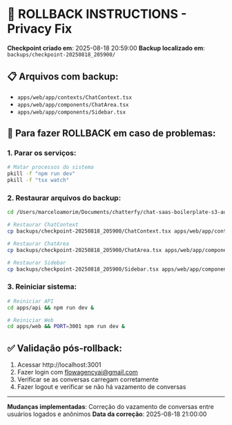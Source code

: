 # 🔄 ROLLBACK INSTRUCTIONS - Privacy Fix

**Checkpoint criado em**: 2025-08-18 20:59:00
**Backup localizado em**: `backups/checkpoint-20250818_205900/`

## 📋 Arquivos com backup:
- `apps/web/app/contexts/ChatContext.tsx`
- `apps/web/app/components/ChatArea.tsx` 
- `apps/web/app/components/Sidebar.tsx`

## 🚨 Para fazer ROLLBACK em caso de problemas:

### 1. Parar os serviços:
```bash
# Matar processos do sistema
pkill -f "npm run dev"
pkill -f "tsx watch"
```

### 2. Restaurar arquivos do backup:
```bash
cd /Users/marceloamorim/Documents/chatterfy/chat-saas-boilerplate-s3-auth

# Restaurar ChatContext
cp backups/checkpoint-20250818_205900/ChatContext.tsx apps/web/app/contexts/

# Restaurar ChatArea
cp backups/checkpoint-20250818_205900/ChatArea.tsx apps/web/app/components/

# Restaurar Sidebar  
cp backups/checkpoint-20250818_205900/Sidebar.tsx apps/web/app/components/
```

### 3. Reiniciar sistema:
```bash
# Reiniciar API
cd apps/api && npm run dev &

# Reiniciar Web
cd apps/web && PORT=3001 npm run dev &
```

## ✅ Validação pós-rollback:
1. Acessar http://localhost:3001
2. Fazer login com flowagencyai@gmail.com
3. Verificar se as conversas carregam corretamente
4. Fazer logout e verificar se não há vazamento de conversas

---
**Mudanças implementadas**: Correção do vazamento de conversas entre usuários logados e anônimos
**Data da correção**: 2025-08-18 21:00:00